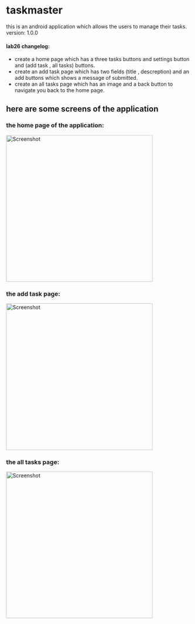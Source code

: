 # taskmaster

this is an android application which allows the users to manage their tasks.
version: 1.0.0

#### lab26 changelog:
+ create a home page which has a three tasks buttons and settings button and (add task , all tasks) buttons.
+ create an add task page which has two fields (title , descreption) and an add buttons which shows a message of submitted.
+ create an all tasks page which has an image and a back button to navigate you back to the home page.

## here are some screens of the application

### the home page of the application:
<img src="Screenshot_20211114_170343_com.example.taskmaster.jpg" height="400" alt="Screenshot"/>



### the add task page:
<img src="Screenshot_20211114_170347_com.example.taskmaster.jpg" height="400" alt="Screenshot"/>



### the all tasks page:
<img src="Screenshot_20211114_170356_com.example.taskmaster.jpg" height="400" alt="Screenshot"/>
